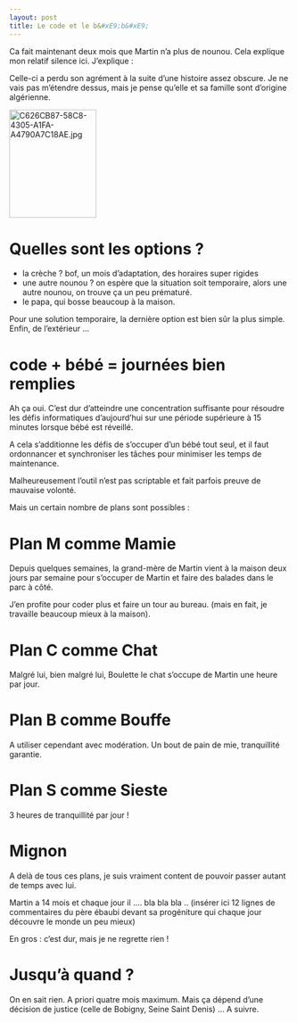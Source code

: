 ```yaml
---
layout: post
title: Le code et le b&#xE9;b&#xE9;
---
```

<p>Ca fait maintenant deux mois que Martin n&#8217;a plus de nounou. Cela explique mon relatif silence ici. J&#8217;explique :</p>

<p>Celle-ci a perdu son agrément à la suite d&#8217;une histoire assez obscure. Je ne vais pas m&#8217;étendre dessus, mais je pense qu&#8217;elle et sa famille sont d&#8217;origine algérienne.</p>

<p><img src="http://cestari.files.wordpress.com/2009/06/c626cb87-58c8-4305-a1fa-a4790a7c18ae.jpg" alt="C626CB87-58C8-4305-A1FA-A4790A7C18AE.jpg" border="0" width="156" height="194" /></p>

<h1>Quelles sont les options ?</h1>

<ul>
<li>la crèche ? bof, un mois d&#8217;adaptation, des horaires super rigides</li>
<li>une autre nounou ? on espère que la situation soit temporaire, alors une autre nounou, on trouve ça un peu prématuré.</li>
<li>le papa, qui bosse beaucoup à la maison.</li>
</ul>

<p>Pour une solution temporaire, la dernière option est bien sûr la plus simple. Enfin, de l&#8217;extérieur &#8230;</p>

<h1>code + bébé = journées bien remplies</h1>

<p>Ah ça oui. C&#8217;est dur d&#8217;atteindre une concentration suffisante pour résoudre les défis informatiques d&#8217;aujourd&#8217;hui sur une période supérieure à 15 minutes lorsque bébé est réveillé.</p>

<p>A cela s&#8217;additionne les défis de s&#8217;occuper d&#8217;un bébé tout seul, et il faut ordonnancer et synchroniser les tâches pour minimiser les temps de maintenance. </p>

<p>Malheureusement l&#8217;outil n&#8217;est pas scriptable et fait parfois preuve de mauvaise volonté.</p>

<p>Mais un certain nombre de plans sont possibles :</p>

<h1>Plan M comme Mamie</h1>

<p>Depuis quelques semaines, la grand-mère de Martin vient à la maison deux jours par semaine pour s&#8217;occuper de Martin et faire des balades dans le parc à côté.</p>

<p>J&#8217;en profite pour coder plus et faire un tour au bureau. (mais en fait, je travaille beaucoup mieux à la maison).</p>

<h1>Plan C comme Chat</h1>

<p>Malgré lui, bien malgré lui, Boulette le chat s&#8217;occupe de Martin une heure par jour.</p>

<h1>Plan B comme Bouffe</h1>

<p>A utiliser cependant avec modération. Un bout de pain de mie, tranquillité garantie.</p>

<h1>Plan S comme Sieste</h1>

<p>3 heures de tranquillité par jour !</p>

<h1>Mignon</h1>

<p>A delà de tous ces plans, je suis vraiment content de pouvoir passer autant de temps avec lui.</p>

<p>Martin a 14 mois et chaque jour il &#8230;. bla bla bla .. (insérer ici 12 lignes de commentaires du père ébaubi devant sa progéniture qui chaque jour découvre le monde un peu mieux)</p>

<p>En gros : c&#8217;est dur, mais je ne regrette rien !</p>

<h1>Jusqu&#8217;à quand ?</h1>

<p>On en sait rien. A priori quatre mois maximum. Mais ça dépend d&#8217;une décision de justice (celle de Bobigny, Seine Saint Denis) &#8230; A suivre.</p>      
